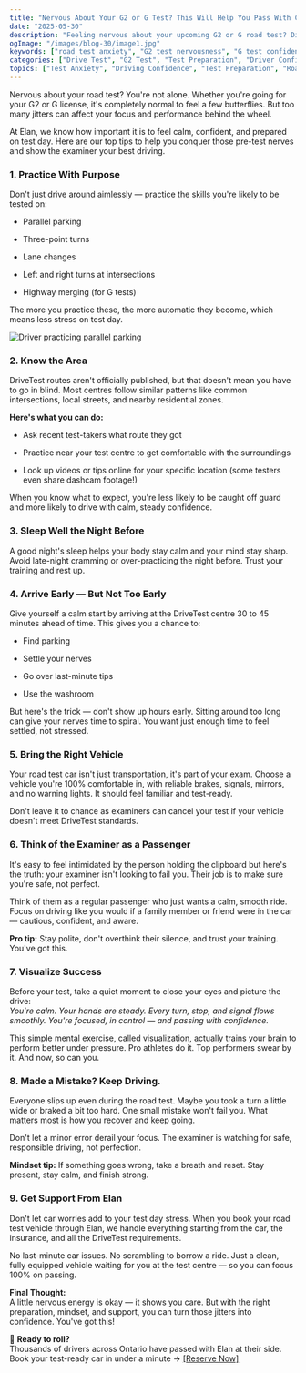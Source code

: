 ```yaml
---
title: "Nervous About Your G2 or G Test? This Will Help You Pass With Confidence"
date: "2025-05-30"
description: "Feeling nervous about your upcoming G2 or G road test? Discover proven strategies to calm your nerves, boost your confidence, and increase your chances of passing on the first try with these expert tips."
ogImage: "/images/blog-30/image1.jpg"
keywords: ["road test anxiety", "G2 test nervousness", "G test confidence", "driving test preparation", "calm driving nerves", "road test visualization", "DriveTest centre tips", "driving examiner expectations", "road test mistakes", "test day preparation", "parallel parking practice", "driving test vehicle", "test route familiarity", "Ontario road test tips", "overcome driving anxiety", "G2 practice techniques", "driving test sleep", "visualize driving success", "mistake recovery driving", "test-ready vehicle"]
categories: ["Drive Test", "G2 Test", "Test Preparation", "Driver Confidence"]
topics: ["Test Anxiety", "Driving Confidence", "Test Preparation", "Road Test Success"]
---
```


Nervous about your road test? You're not alone. Whether you're going for your G2 or G license, it's completely normal to feel a few butterflies. But too many jitters can affect your focus and performance behind the wheel.

At Elan, we know how important it is to feel calm, confident, and prepared on test day. Here are our top tips to help you conquer those pre-test nerves and show the examiner your best driving.

### **1\. Practice With Purpose**

Don't just drive around aimlessly — practice the skills you're likely to be tested on:

* Parallel parking

* Three-point turns

* Lane changes

* Left and right turns at intersections

* Highway merging (for G tests)

The more you practice these, the more automatic they become, which means less stress on test day.

![Driver practicing parallel parking](https://officialdrivingschool.com/wp-content/uploads/2018/07/sears-driving-scholl-parralel-park-1000x645.jpg)

### **2\. Know the Area**

DriveTest routes aren't officially published, but that doesn't mean you have to go in blind. Most centres follow similar patterns like common intersections, local streets, and nearby residential zones.

**Here's what you can do:**

* Ask recent test-takers what route they got

* Practice near your test centre to get comfortable with the surroundings

* Look up videos or tips online for your specific location (some testers even share dashcam footage\!)

When you know what to expect, you're less likely to be caught off guard and more likely to drive with calm, steady confidence.

### **3\. Sleep Well the Night Before**

A good night's sleep helps your body stay calm and your mind stay sharp. Avoid late-night cramming or over-practicing the night before. Trust your training and rest up.

### **4. Arrive Early — But Not Too Early**

Give yourself a calm start by arriving at the DriveTest centre 30 to 45 minutes ahead of time. This gives you a chance to:

* Find parking 

* Settle your nerves 

* Go over last-minute tips 

* Use the washroom 

But here's the trick — don't show up hours early. Sitting around too long can give your nerves time to spiral. You want just enough time to feel settled, not stressed.

### **5\. Bring the Right Vehicle** 

Your road test car isn't just transportation, it's part of your exam. Choose a vehicle you're 100% comfortable in, with reliable brakes, signals, mirrors, and no warning lights. It should feel familiar and test-ready.

Don't leave it to chance as examiners can cancel your test if your vehicle doesn't meet DriveTest standards.

### **6\. Think of the Examiner as a Passenger**

It's easy to feel intimidated by the person holding the clipboard but here's the truth: your examiner isn't looking to fail you. Their job is to make sure you're safe, not perfect.

Think of them as a regular passenger who just wants a calm, smooth ride. Focus on driving like you would if a family member or friend were in the car — cautious, confident, and aware.

**Pro tip:** Stay polite, don't overthink their silence, and trust your training. You've got this.


### **7\. Visualize Success**

Before your test, take a quiet moment to close your eyes and picture the drive:  
*You're calm. Your hands are steady. Every turn, stop, and signal flows smoothly. You're focused, in control — and passing with confidence.*

This simple mental exercise, called visualization, actually trains your brain to perform better under pressure. Pro athletes do it. Top performers swear by it. And now, so can you.

### **8\. Made a Mistake? Keep Driving.**

Everyone slips up even during the road test. Maybe you took a turn a little wide or braked a bit too hard. One small mistake won't fail you. What matters most is how you recover and keep going.

Don't let a minor error derail your focus. The examiner is watching for safe, responsible driving, not perfection.

**Mindset tip:** If something goes wrong, take a breath and reset. Stay present, stay calm, and finish strong. 

### **9\. Get Support From Elan**

Don't let car worries add to your test day stress. When you book your road test vehicle through Elan, we handle everything starting from the car, the insurance, and all the DriveTest requirements.

No last-minute car issues. No scrambling to borrow a ride. Just a clean, fully equipped vehicle waiting for you at the test centre — so you can focus 100% on passing.

**Final Thought:**  
A little nervous energy is okay — it shows you care. But with the right preparation, mindset, and support, you can turn those jitters into confidence. You've got this\!

🚗 **Ready to roll?**  
Thousands of drivers across Ontario have passed with Elan at their side.  
Book your test-ready car in under a minute → [\[Reserve Now\]](http://elanroadtestrental.ca)
